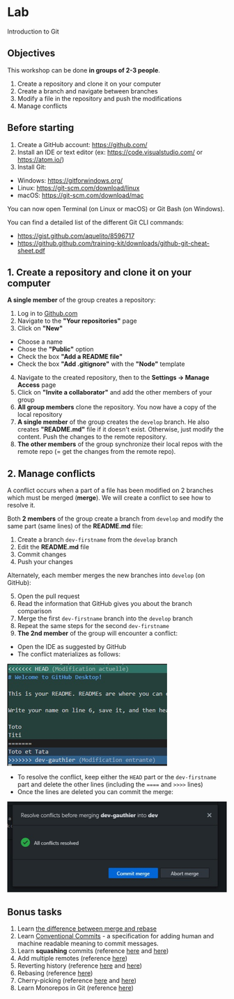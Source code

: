 
# Lab

Introduction to Git

## Objectives

This workshop can be done **in groups of 2-3 people**.

1. Create a repository and clone it on your computer
2. Create a branch and navigate between branches
3. Modify a file in the repository and push the modifications
4. Manage conflicts

## Before starting

1. Create a GitHub account: https://github.com/
2. Install an IDE or text editor (ex: https://code.visualstudio.com/ or https://atom.io/)
3. Install Git:

  - Windows: https://gitforwindows.org/
  - Linux: https://git-scm.com/download/linux
  - macOS: https://git-scm.com/download/mac

  You can now open Terminal (on Linux or macOS) or Git Bash (on Windows).

  You can find a detailed list of the different Git CLI commands:
  - https://gist.github.com/aquelito/8596717
  - https://github.github.com/training-kit/downloads/github-git-cheat-sheet.pdf

## 1. Create a repository and clone it on your computer

**A single member** of the group creates a repository:

1. Log in to [Github.com](https://github.com/)
2. Navigate to the **"Your repositories"** page
3. Click on **"New"**
  - Choose a name
  - Chose the **"Public"** option
  - Check the box **"Add a README file"**
  - Check the box **"Add .gitignore"** with the **"Node"** template
4. Navigate to the created repository, then to the **Settings → Manage Access** page
5. Click on **"Invite a collaborator"** and add the other members of your group
6. **All group members** clone the repository. You now have a copy of the local repository
7. **A single member** of the group creates the `develop` branch. He also creates **"README.md"** file if it doesn't exist. Otherwise, just modify the content. Push the changes to the remote repository. 
8. **The other members** of the group synchronize their local repos with the remote repo (= get the changes from the remote repo).

## 2. Manage conflicts

A conflict occurs when a part of a file has been modified on 2 branches which must be merged (**merge**). We will create a conflict to see how to resolve it.

Both **2 members** of the group create a branch from `develop` and modify the same part (same lines) of the **README.md** file:

1. Create a branch `dev-firstname` from the `develop` branch
2. Edit the **README.md** file
3. Commit changes
4. Push your changes

Alternately, each member merges the new branches into `develop` (on GitHub):

5. Open the pull request
6. Read the information that GitHub gives you about the branch comparison
7. Merge the first `dev-firstname` branch into the `develop` branch
8. Repeat the same steps for the second `dev-firstname`
9. **The 2nd member** of the group will encounter a conflict:
  - Open the IDE as suggested by GitHub
  - The conflict materializes as follows:
  
  ![Merge conflict](image/merge.jpg)

  - To resolve the conflict, keep either the `HEAD` part or the `dev-firstname` part and delete the other lines (including the `====` and `>>>>` lines)
  - Once the lines are deleted you can commit the merge:

  ![Resolve conflict](image/resolve-conflict.jpg)

## Bonus tasks

1. Learn [the difference between merge and rebase](https://dzone.com/articles/merging-vs-rebasing)
2. Learn [Conventional Commits](https://www.conventionalcommits.org/en/v1.0.0-beta.2/) - a specification for adding human and machine readable meaning to commit messages.
3. Learn **squashing** commits (reference [here](https://git-scm.com/book/en/v2/Git-Tools-Rewriting-History) and [here](https://stackoverflow.com/questions/5189560/squash-my-last-x-commits-together-using-git))
4. Add multiple remotes (reference [here](https://git-scm.com/book/en/v2/Git-Basics-Working-with-Remotes))
5. Reverting history (reference [here](https://gist.github.com/gunjanpatel/18f9e4d1eb609597c50c2118e416e6a6) and [here](https://stackoverflow.com/questions/1270514/undoing-a-git-push))
6. Rebasing (reference [here](https://git-scm.com/book/en/v2/Git-Branching-Rebasing))
7. Cherry-picking (reference [here](https://git-scm.com/docs/git-cherry-pick) and [here](https://git-scm.com/docs/git-cherry-pick))
8. Learn Monorepos in Git (reference [here](https://www.atlassian.com/git/tutorials/monorepos))
